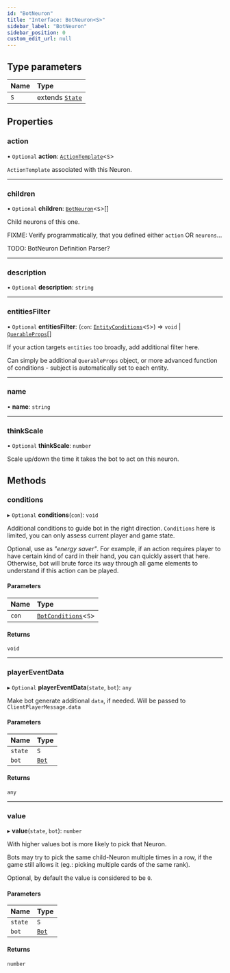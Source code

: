 ```yaml
---
id: "BotNeuron"
title: "Interface: BotNeuron<S>"
sidebar_label: "BotNeuron"
sidebar_position: 0
custom_edit_url: null
---
```


## Type parameters

| Name | Type |
| :------ | :------ |
| `S` | extends [`State`](../classes/State.md) |

## Properties

### action

• `Optional` **action**: [`ActionTemplate`](ActionTemplate.md)<`S`\>

`ActionTemplate` associated with this Neuron.

___

### children

• `Optional` **children**: [`BotNeuron`](BotNeuron.md)<`S`\>[]

Child neurons of this one.

FIXME: Verify programmatically, that you defined either `action` OR `neurons`...

TODO: BotNeuron Definition Parser?

___

### description

• `Optional` **description**: `string`

___

### entitiesFilter

• `Optional` **entitiesFilter**: (`con`: [`EntityConditions`](../classes/EntityConditions.md)<`S`\>) => `void` \| [`QuerableProps`](QuerableProps.md)[]

If your action targets `entities` too broadly, add additional filter here.

Can simply be additional `QuerableProps` object, or more advanced function
of conditions - subject is automatically set to each entity.

___

### name

• **name**: `string`

___

### thinkScale

• `Optional` **thinkScale**: `number`

Scale up/down the time it takes the bot to act on this neuron.

## Methods

### conditions

▸ `Optional` **conditions**(`con`): `void`

Additional conditions to guide bot in the right direction.
`Conditions` here is limited, you can only assess current player and game state.

Optional, use as _"energy saver"_.
For example, if an action requires player to have certain kind of card
in their hand, you can quickly assert that here.
Otherwise, bot will brute force its way through all game elements
to understand if this action can be played.

#### Parameters

| Name | Type |
| :------ | :------ |
| `con` | [`BotConditions`](../classes/BotConditions.md)<`S`\> |

#### Returns

`void`

___

### playerEventData

▸ `Optional` **playerEventData**(`state`, `bot`): `any`

Make bot generate additional `data`, if needed.
Will be passed to `ClientPlayerMessage.data`

#### Parameters

| Name | Type |
| :------ | :------ |
| `state` | `S` |
| `bot` | [`Bot`](../classes/Bot.md) |

#### Returns

`any`

___

### value

▸ **value**(`state`, `bot`): `number`

With higher values bot is more likely to pick that Neuron.

Bots may try to pick the same child-Neuron multiple times in a row,
if the game still allows it (eg.: picking multiple cards of the same rank).

Optional, by default the value is considered to be `0`.

#### Parameters

| Name | Type |
| :------ | :------ |
| `state` | `S` |
| `bot` | [`Bot`](../classes/Bot.md) |

#### Returns

`number`
